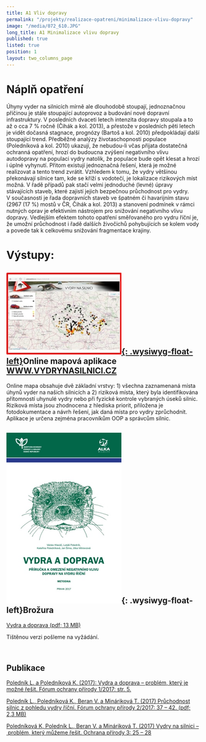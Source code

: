 ```yaml
---
title: A1 Vliv dopravy
permalink: "/projekty/realizace-opatreni/minimalizace-vlivu-dopravy"
image: "/media/072_610.JPG"
long_title: A1 Minimalizace vlivu dopravy
published: true
listed: true
position: 1
layout: two_columns_page
---
```

# Náplň opatření

Úhyny vyder na silnicích mírně ale dlouhodobě stoupají, jednoznačnou
příčinou je stále stoupající autoprovoz a budování nové dopravní
infrastruktury. V posledních dvaceti letech intenzita dopravy stoupala
a to až o cca 7 % ročně (Čihák a kol. 2013), a přestože v posledních
pěti letech je vidět dočasná stagnace, prognózy (Bartoš a kol. 2010)
předpokládají další stoupající trend. Předběžné analýzy životaschopnosti
populace (Poledníková a kol. 2010) ukazují, že nebudou-li včas přijata
dostatečná ochranná opatření, hrozí do budoucna zvýšení negativního
vlivu autodopravy na populaci vydry natolik, že populace bude opět
klesat a hrozí i úplné vyhynutí. Přitom existují jednoznačná řešení,
která je možné realizovat a tento trend zvrátit. Vzhledem k tomu, že
vydry většinou překonávají silnice tam, kde se kříží s vodotečí, je
lokalizace rizikových míst možná. V řadě případů pak stačí velmi
jednoduché (levné) úpravy stávajících staveb, které zajistí jejich
bezpečnou průchodnost pro vydry. V současnosti je řada dopravních staveb
ve špatném či havarijním stavu (2967 (17 %) mostů v ČR, Čihák a kol.
2013) a stanovení podmínek v rámci nutných oprav je efektivním nástrojem
pro snižování negativního vlivu dopravy. Vedlejším efektem tohoto
opatření směřovaného pro vydru říční je, že umožní průchodnost i řadě
dalších živočichů pohybujících se kolem vody a povede tak k celkovému
snižování fragmentace krajiny.

# Výstupy:

## [![](/media/vydrynasilnici_300.jpg){: .wysiwyg-float-left}][1]Online mapová aplikace [WWW.VYDRYNASILNICI.CZ](WWW.VYDRYNASILNICI.CZ)

Online mapa obsahuje dvě základní vrstvy: 1) všechna zaznamenaná místa
úhynů vyder na našich silnicích a 2) riziková místa, který byla
identifikována přítomností uhynulé vydry nebo při fyzické kontrole
vybraných úseků silnic. Riziková místa jsou zhodnocena z hlediska
priorit, přiložena je fotodokumentace a návrh řešení, jak daná místa pro
vydry zprůchodnit. Aplikace je určena zejména pracovníkům OOP a správcům
silnic.

## ![](/media/vydra_a_doprava_-_ob_lka_300.jpg){: .wysiwyg-float-left}Brožura

[Vydra a doprava (pdf; 13 MB)](/media/vydra_a_doprava_-_web_1.pdf)

Tištěnou verzi pošleme na vyžádání.

<div class="clearfix"></div>

 

## Publikace

[Poledník L. a Poledníková K. (2017): Vydra a doprava – problém, který
je možné řešit. Fórum ochrany přírody 1/2017:
str. 5.](/media/11-vydra-a-doprava-problem-ktery-je-mozne-resit.pdf)

[Poledník L., Poledníková K., Beran V. a Mináriková T. (2017)
Průchodnost silnic z pohledu vydry říční. Fórum ochrany přírody 2/2017:
37 – 42. (pdf;
2,3 MB)](/media/12-pruchodnost-silnic-z-pohledu-vydry-ricni.pdf)

[Poledníková K, Poledník L., Beran V. a Mináriková T. (2017) Vydry na
silnici – problém, který můžeme řešit. Ochrana přírody 3:
25 – 28](/media/OP_03_2017_vydry.pdf)


[1]: http://www.vydrynasilnici.cz
